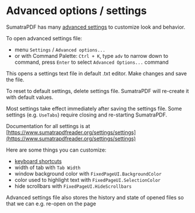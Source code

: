 # Advanced options / settings

SumatraPDF has many [advanced settings](https://www.sumatrapdfreader.org/settings/settings) to customize look and behavior.

To open advanced settings file:

- menu `Settings` / `Advanced options...`
- or with Command Palette: `Ctrl + K`, type `adv` to narrow down to command, press `Enter` to select `Advanced Options...` command

This opens a settings text file in default .txt editor. Make changes and save the file.

To reset to default settings, delete settings file. SumatraPDF will re-create it with default values.

Most settings take effect immediately after saving the settings file. Some settings (e.g. `UseTabs`) require closing and re-starting SumatraPDF.

Documentation for all settings is at [https://www.sumatrapdfreader.org/settings/settings](https://www.sumatrapdfreader.org/settings/settings)

Here are some things you can customize:

- [keyboard shortcuts](Customizing-keyboard-shortcuts.md)
- width of tab with `Tab Width`
- window background color with `FixedPageUI.BackgroundColor`
- color used to highlight text with `FixedPageUI.SelectionColor`
- hide scrollbars with `FixedPageUI.HideScrollbars`

Advanced settings file also stores the history and state of opened files so that we can e.g. re-open on the page
